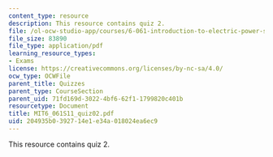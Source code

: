 ```yaml
---
content_type: resource
description: This resource contains quiz 2.
file: /ol-ocw-studio-app/courses/6-061-introduction-to-electric-power-systems-spring-2011/204935b0392714e1e34a018024ea6ec9_MIT6_061S11_quiz02.pdf
file_size: 83890
file_type: application/pdf
learning_resource_types:
- Exams
license: https://creativecommons.org/licenses/by-nc-sa/4.0/
ocw_type: OCWFile
parent_title: Quizzes
parent_type: CourseSection
parent_uid: 71fd169d-3022-4bf6-62f1-1799820c401b
resourcetype: Document
title: MIT6_061S11_quiz02.pdf
uid: 204935b0-3927-14e1-e34a-018024ea6ec9
---
```

This resource contains quiz 2.